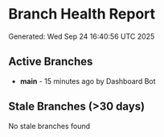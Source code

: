# Branch Health Report
Generated: Wed Sep 24 16:40:56 UTC 2025

## Active Branches
- **main** - 15 minutes ago by Dashboard Bot

## Stale Branches (>30 days)
No stale branches found
